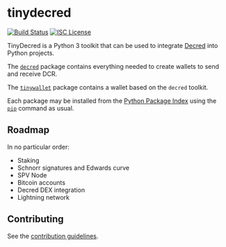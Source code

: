 # tinydecred

[![Build Status](https://github.com/decred/tinydecred/workflows/Build%20and%20Test/badge.svg)](https://github.com/decred/tinydecred/actions)
[![ISC License](https://img.shields.io/badge/license-ISC-blue.svg)](https://copyfree.org/)

TinyDecred is a Python 3 toolkit that can be used to integrate
[Decred](https://decred.org/) into Python projects.

The [`decred`](./decred) package contains everything needed to create wallets
to send and receive DCR.

The [`tinywallet`](./tinywallet) package contains a wallet based on the
`decred` toolkit.

Each package may be installed from the [Python Package Index](https://pypi.org/)
using the [`pip`](https://pip.pypa.io/) command as usual.

## Roadmap

In no particular order:

- Staking
- Schnorr signatures and Edwards curve
- SPV Node
- Bitcoin accounts
- Decred DEX integration
- Lightning network

## Contributing

See the [contribution guidelines](./CONTRIBUTING.md).
